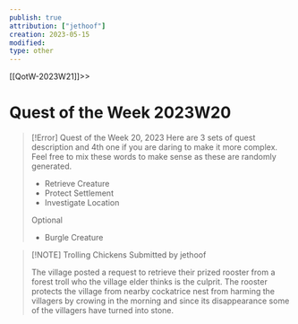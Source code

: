 ```yaml
---
publish: true
attribution: ["jethoof"]
creation: 2023-05-15
modified: 
type: other
---
```

[[QotW-2023W21]]>>
# Quest of the Week 2023W20

> [!Error] Quest of the Week 20, 2023
> Here are 3 sets of quest description and 4th one if you are daring to make it more complex. Feel free to mix these words to make sense as these are randomly generated.
> - Retrieve Creature
> - Protect Settlement
> - Investigate Location
> 
> Optional
> - Burgle Creature

> [!NOTE] Trolling Chickens
> Submitted by jethoof
> 
> The village posted a request to retrieve their prized rooster from a forest troll who the village elder thinks is the culprit. The rooster protects the village from nearby cockatrice nest from harming the villagers by crowing in the morning and since its disappearance some of the villagers have turned into stone.